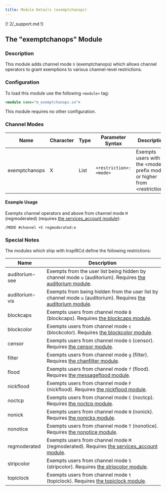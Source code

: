 ```yaml
---
title: Module Details (exemptchanops)
---
```


{! 2/_support.md !}

## The "exemptchanops" Module

### Description

This module adds channel mode `X` (exemptchanops) which allows channel operators to grant exemptions to various channel-level restrictions.

### Configuration

To load this module use the following `<module>` tag:

```xml
<module name="m_exemptchanops.so">
```

This module requires no other configuration.

### Channel Modes

Name          | Character | Type | Parameter Syntax       | Description
------------- | --------- | ---- | ---------------------- | -----------
exemptchanops | X         | List | `<restriction>:<mode>` | Exempts users with the &lt;mode&gt; prefix mode or higher from &lt;restriction&gt;.

#### Example Usage

Exempts channel operators and above from channel mode `M` (regmoderated) (requires [the services_account module](/2/modules/services_account)):

```plaintext
/MODE #channel +X regmoderated:o
```

### Special Notes

The modules which ship with InspIRCd define the following restrictions:

Name           | Description
-------------- | -----------
auditorium-see | Exempts from the user list being hidden by channel mode `u` (auditorium). Requires [the auditorium module](/2/modules/auditorium).
auditorium-vis | Exempts from being hidden from the user list by channel mode `u` (auditorium). Requires [the auditorium module](/2/modules/auditorium).
blockcaps      | Exempts users from channel mode `B` (blockcaps). Requires [the blockcaps module](/2/modules/blockcaps).
blockcolor     | Exempts users from channel mode `c` (blockcolor). Requires [the blockcolor module](/2/modules/blockcolor).
censor         | Exempts users from channel mode `G` (censor). Requires [the censor module](/2/modules/censor).
filter         | Exempts users from channel mode `g` (filter). Requires [the chanfilter module](/2/modules/chanfilter).
flood          | Exempts users from channel mode `f` (flood). Requires [the messageflood module](/2/modules/messageflood).
nickflood      | Exempts users from channel mode `F` (nickflood). Requires [the nickflood module](/2/modules/nickflood).
noctcp         | Exempts users from channel mode `C` (noctcp). Requires [the noctcp module](/2/modules/noctcp).
nonick         | Exempts users from channel mode `N` (nonick). Requires [the nonicks module](/2/modules/nonicks).
nonotice       | Exempts users from channel mode `T` (nonotice). Requires [the nonotice module](/2/modules/nonotice).
regmoderated   | Exempts users from channel mode `M` (regmoderated). Requires [the services_account module](/2/modules/services_account).
stripcolor     | Exempts users from channel mode `S` (stripcolor). Requires [the stripcolor module](/2/modules/stripcolor).
topiclock      | Exempts users from channel mode `t` (topiclock). Requires [the topiclock module](/2/modules/topiclock).
